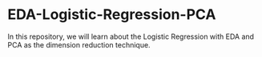 # EDA-Logistic-Regression-PCA
In this repository, we will learn about the Logistic Regression with EDA and PCA as the dimension reduction technique.
